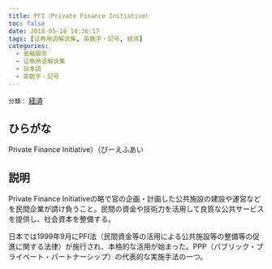 ```yaml
---
title: PFI（Private Finance Initiative）
toc: false
date: 2018-05-18 14:36:17
tags: [证券用语解说集, 英数字・記号, 経済]
categories:
  - 金融服务
  - 证券用语解说集
  - 日本語
  - 英数字・記号
---
```


`分類：` [経済](/tags/経済/)

## ひらがな

Private Finance Initiative）（ぴーえふあい

## 説明

Private Finance Initiativeの略で官の企画・計画した公共施設の建設や運営などを民間企業が請け負うこと。民間の資金や技術力を活用して良質な公共サービスを提供し、社会資本を整備する。

日本では1999年9月にPFI法（民間資金等の活用による公共施設等の整備等の促進に関する法律）が施行され、本格的な活用が始まった。PPP（パブリック・プライベート・パートナーシップ）の代表的な実施手法の一つ。
